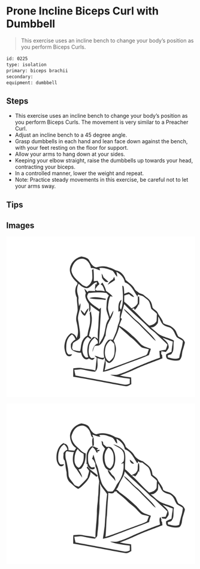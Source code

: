 # Prone Incline Biceps Curl with Dumbbell
> This exercise uses an incline bench to change your body’s position as you perform Biceps Curls.

``` 
id: 0225 
type: isolation 
primary: biceps brachii 
secondary:  
equipment: dumbbell 
``` 

## Steps

 - This exercise uses an incline bench to change your body’s position as you perform Biceps Curls. The movement is very similar to a Preacher Curl.
 - Adjust an incline bench to a 45 degree angle.
 - Grasp dumbbells in each hand and lean face down against the bench, with your feet resting on the floor for support.
 - Allow your arms to hang down at your sides.
 - Keeping your elbow straight, raise the dumbbells up towards your head, contracting your biceps.
 - In a controlled manner, lower the weight and repeat.
 - Note: Practice steady movements in this exercise, be careful not to let your arms sway.

## Tips


## Images

![](./../svg/0225-relaxation.svg)

![](./../svg/0225-tension.svg)
